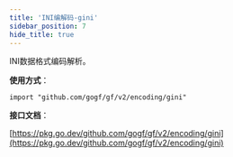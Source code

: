 ```yaml
---
title: 'INI编解码-gini'
sidebar_position: 7
hide_title: true
---
```


INI数据格式编码解析。

**使用方式**：

```
import "github.com/gogf/gf/v2/encoding/gini"
```

**接口文档**：

[https://pkg.go.dev/github.com/gogf/gf/v2/encoding/gini](https://pkg.go.dev/github.com/gogf/gf/v2/encoding/gini)